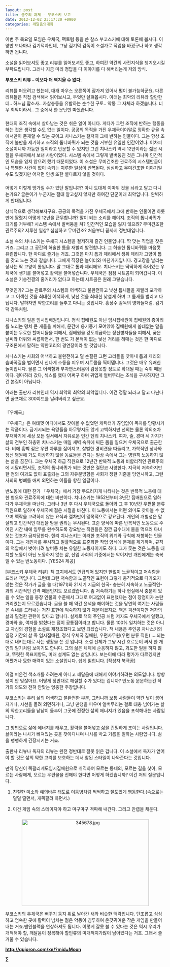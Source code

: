 ```yaml
---
layout: post
title: 금주의 과제 - 부코스키 보고
date: 2012-12-02 23:17:20 +0900
categories: 깨달음의대화
---
```

 이번 주 목요일 모임은 우체국, 팩토텀 등을 쓴 찰스 부코스키에 대해 토론해 봅시다. 이 양반 보나마나 김기덕과인데, 그냥 김기덕 감독이 소설가로 직업을 바꿨구나 하고 생각하면 됩니다. 

 소설을 읽어보셔도 좋고 리뷰를 읽어보셔도 좋고, 하여간 약간의 사전지식을 챙겨오시길 부탁드립니다. 그러나 지금 미리 정답을 다 이야기를 다 해버리는게 저의 방식. 



**부코스키 리뷰 – 이보다 더 역겨울 수 없다.** 

 리뷰를 퍼오려고 했는데, 대개 마우스 오른쪽이 잠가져 있어서 펌이 불가능하군요. 다른 리뷰들은 직접 검색해서 읽어보시고, 두엇만 살펴봅시다. 아래는 최악의 리뷰라 할만한데.. 하느님 맙소사.. 자살충동을 유발하는 순수한 구토.. 악몽 그 자체라 하겠습니다. 너무 최악이라서.. 그 중에서 한 문단만 따왔습니다. 

 ### 

 현대의 조직 속에서 살아남는 것은 쉬운 일이 아니다. 게다가 그런 조직에 반하는 행동을 하는 것은 생각할 수도 없는 일이다. 공공의 목적을 가진 우체국이야말로 정확한 규율 속에서만이 존재할 수 있는 곳이고 치나스키는 철저히 그에 반하는 인물이다. 그는 항상 조직에 불만을 제기하고 조직의 톱니바퀴가 되는 것을 거부한 유일한 인간이었다. 어차피 소설이니까 가능한 일이라고 반문할 수 있지만 그런 치나스키 역시 12년이라는 젊은 시절을 우체국에서 보낸 사람이었다. 시스템 속에서 그렇게 발버둥친 것은 그나마 인간적인 모습을 잃지 않으려 했기 때문이었다. 이 소설은 무미건조한 관료주의 시스템만큼이나 특별한 사건이 없이 속되는 지루한 일상이 반복된다. 심심하고 무미건조한 이야기일 수도 있겠지만 어저면 인생 또한 별다르지 않을 것이다. 

 ### 



어떻게 이렇게 망가질 수가 있단 말입니까? 아니 도대체 이따위 것을 뇌라고 달고 다니는가요? 글쓴이가 누군지는 절대 알고싶지 않지만 하여간 단군이래 최악입니다. 완벽하게 반대입니다. 

  


상식적으로 생각해보자구요. 공공의 목적을 가진 우체국에서 그에 반하는 인물이면 하룻만에 짤렸지 어떻게 12년을 근무합니까? 말이 되는 소리를 해야지. 조직의 톱니바퀴가 되기를 거부해? 시스템 속에서 발버둥을 쳐? 인간적인 모습을 잃지 않으려? 무미건조한 관료주의? 지루한 일상? 심심하고 무미건조? 처음부터 끝까지 정반대입니다. 

 소설 속의 치나스키는 우체국 시스템을 철저하게 즐긴 인물입니다. 딱 맞는 직업을 찾은 거죠. 그리고 그 공간의 허술한 틈을 재빨리 발견합니다. 그 허술한 톱니바퀴를 마음껏 유린합니다. 한 마디로 즐기는 거죠. 그것은 마치 톰과 제리에서 생쥐 제리가 고양이 톰을 갖고 노는 것과 같습니다. 그에게 직장은 놀이터와 마찬가지입니다. 경고장을 날리는 상사는 딱 고양이 톰입니다. 말 그대로 톰과 제리에요. 치나스키는 딱딱하게 죽어있는 우체국에 생기를 불어넣고 활력을 불어넣습니다. 우체국은 점점 시트콤이 되어갑니다. 이 소설은 기승전결의 줄거리가 없다고 하는데 시트콤은 원래 그렇습니다. 

 무엇인가? 그는 관료주의 시스템의 어색하고 불완전하고 낯선 틈새들을 재빨리 포착하고 그 어색한 것을 최대한 어색하게, 낯선 것을 최대한 낯설게 하며 그 틈새를 벌리고 다닙니다. 말하자면 약한고리를 들추고 다니는 것입니다. 홍상수 감독의 영화들처럼. 김기덕 감독처럼. 

 치나스키의 일은 임시집배원입니다. 정식 집배원도 아닌 임시집배원이 집배원의 종아리를 노리는 덩치 큰 개들을 피해서, 문간에 옹기종기 모여앉아 집배원에게 쓸데없는 말을 붙이는 무료한 할머니들을 피해서, 집배원을 강도취급하는 정신병자들을 피해서, 궂은 날씨와 더위와 씨름하면서, 한 번도 가 본적이 없는 낯선 거리를 헤매는 것은 한 마디로 구조론에서 말하는 약한고리의 경연장이라 할 것입니다. 

 치나스키는 사회의 어색하고 불완전하고 덜 손질된 그런 고리들을 찾아내 톰과 제리의 숨바꼭질을 벌이면서 신나게 소동을 피우며 시트콤을 찍어댑니다. 그것은 매우 유쾌한 놀이입니다. 물론 그 어색함과 부자연스러움이 감당못할 정도로 확대될 때는 숙취 때문이다. 경마하러 갔다, 섹스를 했다 어쩌구 하며 귀엽게 얼버무리는 초식을 구사하지만 그건 본질이 아닙니다. 

 아래는 출판사 리뷰인데 역시 최악의 최악의 최악입니다. 이건 정말 뇌라고 달고 다닌다면 골프채로 300야드를 날려버리고 싶군요. 



###



『우체국』

『우체국』은 여태껏 어디에서도 찾아볼 수 없었던 캐릭터가 끊임없이 독자를 당황시키는 작품이다. 금기시되는 욕망들을 아무렇지도 않게 고백하지만 선의는 물론 악의조차 부재하기에 세상 모든 질서에서 자유로운 인간 헨리 치나스키. 여자, 술, 경마 세 가지가 삶의 전부인 하층민 치나스키는 매일 새벽 숙취에 찌든 몸을 일으켜 우체국으로 출근한다. 비에 흠뻑 젖은 우편 자루를 짊어지고, 살벌한 경비견을 따돌리고, 가학적인 상사와 정신 병원에 가도 이상하지 않을 동료들을 견디는 일상 속에서 그는 영원히 노동하지 않는 삶을 꿈꾼다. 그는 우체국 하급 직원으로 12년간 반복적 노동과 비합리적인 관료주의에 시달리면서도, 조직의 톱니바퀴가 되는 것만은 결단코 사양한다. 지극히 저속하지만 한 점의 여과도 없이 표출되는 그의 자유분방함은 사회가 정한 기준을 당연시하고, 그런 사회의 병폐를 애써 외면하는 이들을 향한 일갈이다. 

 반노동에 대한 찬가 「우체국」에서 가장 두드러지게 나타나는 것은 반복적 노동에 대한 혐오와 관료주의에 대한 비판이다. 치나스키는 1952년부터 3년간 집배원으로 일하다가 우체국을 떠난다. 그러나 3년 후 다시 우체국으로 돌아와 그 후 10년간 우편물 분류 직원으로 일하며 우체국에 젊은 시절을 바친다. 이 노동에서는 어떤 의미도 찾아볼 수 없으며 맥락을 고려하지 않는 요식과 절차만이 맹목적으로 강요된다. 개인의 개별성은 말살되고 인간적인 대접을 받을 권리는 무시된다. 표준 양식에 따른 반복적인 노동으로 주어진 시간 내에 임무를 완수하도록 강요받는 직원들은 잠깐 급수대에 물을 먹으러 다녀오는 것조차 금지당한다. 헨리 치나스키는 이러한 조직의 위계와 규칙에 저항하는 인물이다. 그는 개인차를 무시하고 일률적으로 표준화한 작업 양식에 문제를 제기하며, 규칙의 억압에서 벗어나려 발버둥 치는 유일한 노동자이기도 하다. 그가 좇는 것은 노동을 대치할 노동이 아닌 노동하지 않는 삶, 산업 사회의 기준에서는 악이지만 개인에게는 축복일 수 있는 반노동이다. [YES24 제공] 

 [부코스키 우체국 리뷰] ﻿ 책 표지에서도 언급되어 있지만 한없이 노골적이고 저속함을 드러낸 책입니다. 그런데 그런 저속함과 노골적인 표현이 그렇게 충격적으로 다가오지 않는 것은 작가가 글을 쓸 때(1971)와 21세기 지금의 한국- 충분히 저속하고 노골적인- 과의 시간적인 간격 때문인지도 모르겠습니다. 좀 저속하기는 하나 현실에서 충분히 있을 수 있는 일을 등장 인물의 수준에서 그대로 여과없이 표현했다는 점이 장점이자 논란 거리였는지 모르겠습니다. 글을 쓸 때 약간 윤색을 해야하는 것을 당연히 여기는 사람들은 속내를 드러내는 거친 표현에 익숙하지 않기 때문이겠지요. 책은 픽션이지만 저자의 삶과 밀접한 관련이 있다고 합니다. 실제로 책의 주인공 처럼 저자도 우체국에서 일했고, 경마와 술, 여자를 밝혔다는 점이 공통점이라고 합니다. 물론 100% 일치하는 것은 아니고 자신의 경험을 소설로 재창조했다고 보면 되겠습니다. 책 내용은 주인공 차나스키의 일정 기간의 삶 즉 임시집배원, 정식 우체국 집배원, 우편사무원(우편 분류 직원) ....되는대로 내키는대로 사는 생활을 쓴 것 입니다. 소설 전체가 그냥 시간 흐르듯이 써서 한 개인의 일기처럼 보이기도 합니다. 그의 삶은 체제에 순응하지 않고, 과도한 일을 하지 않고, 뚜렷한 목표지향도, 미래 설계도 없는 삶입니다. 보는이에 따라 평가가 다르겠지만 어쨌거나 묘한 매력이 있는 소설입니다. 쉽게 읽힙니다. [작성자 북극곰] 



###



이걸 퍼온건 책소개를 하려는게 아니고 깨달음에 대해서 이야기하려는 의도입니다. 방향성이 안 맞잖아요. 어떻게 정반대로 해설할 수가 있다는 겁니까? 반노동 운운하는건 작가의 의도와 전혀 안맞는 엉뚱한 주장입니다. 



부코스키는 우리 삶의 어색하고 불완전한 부분, 그러니까 보통 사람들이 약간 낯이 붉어지거나, 시선을 돌려 외면하거나, 그냥 딴청을 피우며 얼버무리는 걸로 대충 넘어가는 삶의 약한고리들을 낱낱이 들추어 그곳에 진정한 삶의 에너지가 있음을 포착해내는 사람입니다.

  


그 방법으로 삶에 에너지를 태우고, 활력을 불어넣고 삶을 긴밀하게 조이는 사람입니다. 삶이라는 나사가 빠져있는 곳을 찾아다니며 나사를 박고 기름을 칠하는 사람입니다. 삶을 팽팽하게 긴장시키는 거죠.

  


출판사 리뷰나 독자의 리뷰는 완전 정반대로 잘못 읽은 겁니다. 이 소설에서 독자가 얻어야 할 것은 삶의 약한 고리를 보호하는 데서 참된 스타일이 나와준다는 것입니다. 



만약 당신이 쪽팔리게도임시집배원으로 취직하여 모르는 동네의, 모르는 길을 찾아, 모르는 사람에게, 모르는 우편물을 전해야 한다면 어떻게 하겠습니까? 이건 저의 질문입니다. 



1) 친절한 미소와 예의바른 태도로 이등병처럼 씩씩하고 절도있게 행동한다.(속으로는 덜덜 떨면서, 개쪽팔려 하면서.) 

2) 이건 게임 속의 스테이지야 하고 마구마구 격파해 내간다. 그리고 만렙을 채운다. 



 ###


  




<p align="center">
  <a href="?mid=Moon"><img alt="345678.jpg" src="assets/attach/images/198/187/283/345678.jpg" width="400" height="273" /> <br /></a>
</p>

 부코스키의 우체국은 뻐꾸기 둥지 위로 날아간 새와 비슷한 맥락입니다. 단조롭고 심심하고 엄숙한 곳에 활력이 넘치는 젊은 악동이 침투하여 온갖귀여운 작은 게임을 만들어내는 거죠.맨인블랙을 연상하셔도 됩니다. 이렇게 잘못 볼 수 있다는 것은 역시 우리가 개척해야 할, 깨달음이 정복해야 할인류의 미개척지가많이 남아있다는 거죠. 그래서 즐거울 수 있습니다. 







**http://gujoron.com/xe/?mid=Moon**   


**∑**
